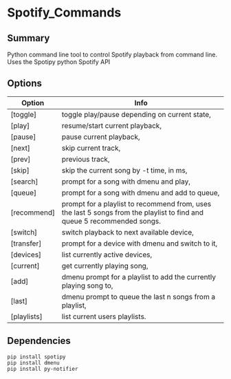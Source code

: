 # Spotify_Commands

## Summary
Python command line tool to control Spotify playback from command line.
Uses the Spotipy python Spotify API

## Options
 Option  | Info
 --------|-----------------------------------
 [toggle] | toggle play/pause depending on current state,
 [play] | resume/start current playback,
 [pause] | pause current playback,
 [next] | skip current track,
 [prev] | previous track,
 [skip] | skip the current song by -t time, in ms,
 [search] | prompt for a song with dmenu and play,
 [queue] | prompt for a song with dmenu and add to queue,
 [recommend] | prompt for a playlist to recommend from, uses the last 5 songs from the playlist to find and queue 5 recommended songs.
 [switch] | switch playback to next available device,
 [transfer] | prompt for a device with dmenu and switch to it,
 [devices] | list currently active devices,
 [current] | get currently playing song,
 [add] | dmenu prompt for a playlist to add the currently playing song to, 
 [last] | dmenu prompt to queue the last n songs from a playlist,
 [playlists] | list current users playlists.

## Dependencies
```
pip install spotipy
pip install dmenu
pip install py-notifier
```
